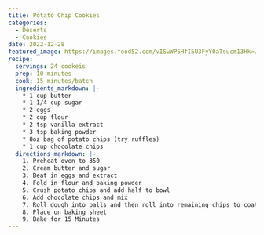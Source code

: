 ```yaml
---
title: Potato Chip Cookies
categories:
  - Deserts
  - Cookies
date: 2022-12-28
featured_image: https://images.food52.com/vISwWP5HfI5U3FyY0aTsucm13Hk=/1200x1200/edd2cc19-ac5b-4338-a57b-55099750dd87--2021-0914_potato-chip-cookie_3x2_julia-gartland_017.jpg
recipe:
  servings: 24 cookeis
  prep: 10 minutes
  cook: 15 minutes/batch
  ingredients_markdown: |-
    * 1 cup butter
    * 1 1/4 cup sugar
    * 2 eggs
    * 2 cup flour
    * 2 tsp vanilla extract
    * 3 tsp baking powder
    * 8oz bag of potato chips (try ruffles)
    * 1 cup chocolate chips
  directions_markdown: |-
    1. Preheat oven to 350
    2. Cream butter and sugar
    3. Beat in eggs and extract
    4. Fold in flour and baking powder
    5. Crush potato chips and add half to bowl
    6. Add chocolate chips and mix
    7. Roll dough into balls and then roll into remaining chips to coat ball
    8. Place on baking sheet
    9. Bake for 15 Minutes
---
```

